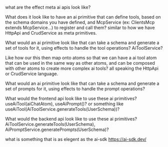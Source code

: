 what are the effect meta ai apis look like?

What does it look like to have an ai primitive that can define tools, based on the schema domains you have defined, and McpService (ex: ClientsMcp extends McpService...) to register and call them? similar to how we have HttpApi and CrudService as meta primitives.

What would an ai primitive look like that can take a schema and generate a set of tools for it, using effects to handle the tool operations? AiToolService?

Like how our this then map onto atoms so that we can have a ai tool atom that can be used in the same way as other atoms, and can be composed with other atoms to create more complex ai tools? all speaking the HttpApi or CrudService language.

What would an ai primitive look like that can take a schema and generate a set of prompts for it, using effects to handle the prompt operations?

What would the frontend api look like to use these ai primitives? useAiTool(aiChatAtom), useAiPrompt()?
or something like useAiTool(AiToolService.generateTools(UserSchema))?

What would the backend api look like to use these ai primitives? AiToolService.generateTools(UserSchema), AiPromptService.generatePrompts(UserSchema)?

what is something that is as elegent as the ai-sdk
https://ai-sdk.dev/
